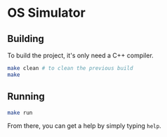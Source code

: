 # OS Simulator

## Building

To build the project, it's only need a C++ compiler.

```sh
make clean # to clean the previous build
make
```

## Running

```sh
make run
```

From there, you can get a help by simply typing `help`.
